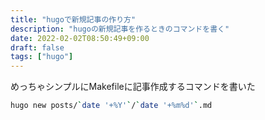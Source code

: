 ```yaml
---
title: "hugoで新規記事の作り方"
description: "hugoの新規記事を作るときのコマンドを書く"
date: 2022-02-02T08:50:49+09:00
draft: false
tags: ["hugo"]
---
```



めっちゃシンプルにMakefileに記事作成するコマンドを書いた

```sh
hugo new posts/`date '+%Y'`/`date '+%m%d'`.md
```
